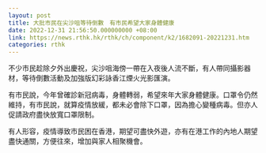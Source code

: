 ```yaml
---
layout: post
title: 大批市民在尖沙咀等待倒數　有市民希望大家身體健康
date: 2022-12-31 21:56:50.000000000 +08:00
link: https://news.rthk.hk/rthk/ch/component/k2/1682091-20221231.htm
categories: rthk
---
```


不少市民趁除夕外出慶祝，尖沙咀海傍一帶在入夜後人流不斷，有人帶同攝影器材，等待倒數活動及加強版幻彩詠香江煙火光影匯演。

有市民說，今年曾確診新冠病毒，身體轉弱，希望來年大家身體健康。口罩令仍然維持，有市民說，就算疫情放緩，都未必會除下口罩，因為擔心變種病毒。但亦人促請政府盡快放寬口罩限制。

有人形容，疫情導致市民困在香港，期望可盡快外遊，亦有在港工作的內地人期望盡快通關，方便往來，增加與家人相聚機會。
